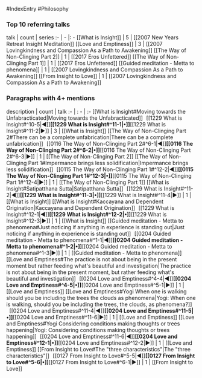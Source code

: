 #IndexEntry #Philosophy

### Top 10 referring talks
talk | count | series
:- | - |: -
[[What is Insight]] | 5 | [[2007 New Years Retreat Insight Meditation]]
[[Love and Emptiness]] | 3 | [[2007 Lovingkindness and Compassion As a Path to Awakening]]
[[The Way of Non-Clinging Part 2]] | 1 | [[2017 Eros Unfettered]]
[[The Way of Non-Clinging Part 1]] | 1 | [[2017 Eros Unfettered]]
[[Guided meditation - Metta to phenomena]] | 1 | [[2007 Lovingkindness and Compassion As a Path to Awakening]]
[[From Insight to Love]] | 1 | [[2007 Lovingkindness and Compassion As a Path to Awakening]]

### Paragraphs with 4+ mentions
description | count | talk
:- | : - | :-
[[What is Insight#Moving towards the Unfabracticated\|Moving towards the Unfabracticated]] &nbsp;&nbsp;[[1229 What is Insight#^10-5\|◀]]**[[1229 What is Insight#^11-1\|•]]**[[1229 What is Insight#^11-2\|▶]] | 3 | [[What is Insight]]
[[The Way of Non-Clinging Part 2#There can be a complete unfabrication\|There can be a complete unfabrication]] &nbsp;&nbsp;[[0116 The Way of Non-Clinging Part 2#^6-1\|◀]]**[[0116 The Way of Non-Clinging Part 2#^6-2\|•]]**[[0116 The Way of Non-Clinging Part 2#^6-3\|▶]] | 1 | [[The Way of Non-Clinging Part 2]]
[[The Way of Non-Clinging Part 1#Impermance brings less solidification\|Impermance brings less solidification]] &nbsp;&nbsp;[[0115 The Way of Non-Clinging Part 1#^12-2\|◀]]**[[0115 The Way of Non-Clinging Part 1#^12-3\|•]]**[[0115 The Way of Non-Clinging Part 1#^12-4\|▶]] | 1 | [[The Way of Non-Clinging Part 1]]
[[What is Insight#Satipatthana Sutta\|Satipatthana Sutta]] &nbsp;&nbsp;[[1229 What is Insight#^11-2\|◀]]**[[1229 What is Insight#^11-3\|•]]**[[1229 What is Insight#^11-4\|▶]] | 1 | [[What is Insight]]
[[What is Insight#Kaccayana and Dependent Origination\|Kaccayana and Dependent Origination]] &nbsp;&nbsp;[[1229 What is Insight#^12-1\|◀]]**[[1229 What is Insight#^12-2\|•]]**[[1229 What is Insight#^12-3\|▶]] | 1 | [[What is Insight]]
[[Guided meditation - Metta to phenomena#Just noticing if anything in experience is standing out\|Just noticing if anything in experience is standing out]] &nbsp;&nbsp;[[0204 Guided meditation - Metta to phenomena#^1-1\|◀]]**[[0204 Guided meditation - Metta to phenomena#^1-2\|•]]**[[0204 Guided meditation - Metta to phenomena#^1-3\|▶]] | 1 | [[Guided meditation - Metta to phenomena]]
[[Love and Emptiness#The practice is not about being in the present moment but rather feeding what's beautiful and investigation\|The practice is not about being in the present moment, but rather feeding what's beautiful and investigation]] &nbsp;&nbsp;[[0204 Love and Emptiness#^4-4\|◀]]**[[0204 Love and Emptiness#^4-5\|•]]**[[0204 Love and Emptiness#^5-1\|▶]] | 1 | [[Love and Emptiness]]
[[Love and Emptiness#Yogi When one is walking should you be including the trees the clouds as phenomena\|Yogi: When one is walking, should you be including the trees, the clouds, as phenomena?]] &nbsp;&nbsp;[[0204 Love and Emptiness#^11-4\|◀]]**[[0204 Love and Emptiness#^11-5\|•]]**[[0204 Love and Emptiness#^11-6\|▶]] | 1 | [[Love and Emptiness]]
[[Love and Emptiness#Yogi Considering conditions making thoughts or trees happening\|Yogi: Considering conditions making thoughts or trees happening]] &nbsp;&nbsp;[[0204 Love and Emptiness#^11-6\|◀]]**[[0204 Love and Emptiness#^12-1\|•]]**[[0204 Love and Emptiness#^12-2\|▶]] | 1 | [[Love and Emptiness]]
[[From Insight to Love#The "three characteristics"\|The "three characteristics"]] &nbsp;&nbsp;[[0127 From Insight to Love#^5-5\|◀]]**[[0127 From Insight to Love#^5-6\|•]]**[[0127 From Insight to Love#^6-1\|▶]] | 1 | [[From Insight to Love]]

